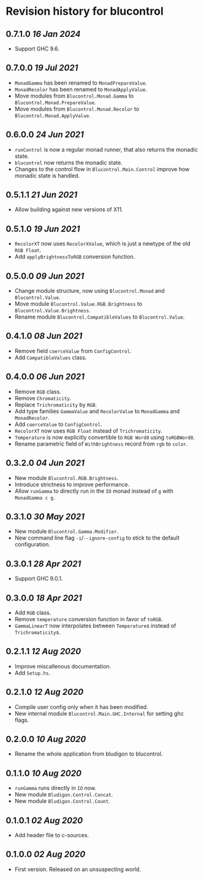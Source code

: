 # Revision history for blucontrol

## 0.7.1.0 *16 Jan 2024*

* Support GHC 9.6.

## 0.7.0.0 *19 Jul 2021*

* `MonadGamma` has been renamed to `MonadPrepareValue`.
* `MonadRecolor` has been renamed to `MonadApplyValue`.
* Move modules from `Blucontrol.Monad.Gamma` to `Blucontrol.Monad.PrepareValue`.
* Move modules from `Blucontrol.Monad.Recolor` to `Blucontrol.Monad.ApplyValue`.

## 0.6.0.0 *24 Jun 2021*

* `runControl` is now a regular monad runner, that also returns the monadic state.
* `blucontrol` now returns the monadic state.
* Changes to the control flow in `Blucontrol.Main.Control` improve how monadic state is handled.

## 0.5.1.1 *21 Jun 2021*

* Allow building against new versions of X11.

## 0.5.1.0 *19 Jun 2021*

* `RecolorXT` now uses `RecolorXValue`, which is just a newtype of the old `RGB Float`.
* Add `applyBrightnessToRGB` conversion function.

## 0.5.0.0 *09 Jun 2021*

* Change module structure, now using `Blucontrol.Monad` and `Blucontrol.Value`.
* Move module `Blucontrol.Value.RGB.Brightness` to `Blucontrol.Value.Brightness`.
* Rename module `Blucontrol.CompatibleValues` to `Blucontrol.Value`.

## 0.4.1.0 *08 Jun 2021*

* Remove field `coerceValue` from `ConfigControl`.
* Add `CompatibleValues` class.

## 0.4.0.0 *06 Jun 2021*

* Remove `RGB` class.
* Remove `Chromaticity`.
* Replace `Trichromaticity` by `RGB`.
* Add type families `GammaValue` and `RecolorValue` to `MonadGamma` and `MonadRecolor`.
* Add `coerceValue` to `ConfigControl`.
* `RecolorXT` now uses `RGB Float` instead of `Trichromaticity`.
* `Temperature` is now explicitly convertible to `RGB Word8` using `toRGBWord8`.
* Rename parametric field of `WithBrightness` record from `rgb` to `color`.

## 0.3.2.0 *04 Jun 2021*

* New module `Blucontrol.RGB.Brightness`.
* Introduce strictness to improve performance.
* Allow `runGamma` to directly run in the `IO` monad instead of `g` with `MonadGamma c g`.

## 0.3.1.0 *30 May 2021*

* New module `Blucontrol.Gamma.Modifier`.
* New command line flag `-i`/`--ignore-config` to stick to the default configuration.

## 0.3.0.1 *28 Apr 2021*

* Support GHC 9.0.1.

## 0.3.0.0 *18 Apr 2021*

* Add `RGB` class.
* Remove `temperature` conversion function in favor of `toRGB`.
* `GammaLinearT` now interpolates between `Temperature`s instead of `Trichromaticity`s.

## 0.2.1.1 *12 Aug 2020*

* Improve miscallenous documentation.
* Add `Setup.hs`.

## 0.2.1.0 *12 Aug 2020*

* Compile user config only when it has been modified.
* New internal module `Blucontrol.Main.GHC.Internal` for setting ghc flags.

## 0.2.0.0 *10 Aug 2020*

* Rename the whole application from bludigon to blucontrol.

## 0.1.1.0 *10 Aug 2020*

* `runGamma` runs directly in `IO` now.
* New module `Bludigon.Control.Concat`.
* New module `Bludigon.Control.Count`.

## 0.1.0.1 *02 Aug 2020*

* Add header file to c-sources.

## 0.1.0.0 *02 Aug 2020*

* First version. Released on an unsuspecting world.
